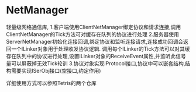 # NetManager
轻量级网络通信库,
1.客户端使用ClientNetManager绑定协议和请求连接,调用ClientNetManager的Tick方法可对缓存在队列的协议进行处理
2.服务器使用ServerNetManager初始化连接回调,绑定协议和监听连接请求,连接成功回调会返回一个ILinker对象用于处理收发协议逻辑.
调用每个ILinker的Tick方法可以对其缓存在队列中的协议进行处理,设置ILinker对象的ReceiveEvent属性,并监听此信号量可以屏蔽掉无效Tick轮训
3.协议对象实现IProtocol接口,协议中可以嵌套结构,结构需要实现ISerObj接口(空接口,约定作用)

详细使用方式可以参照Tetris的两个仓库
